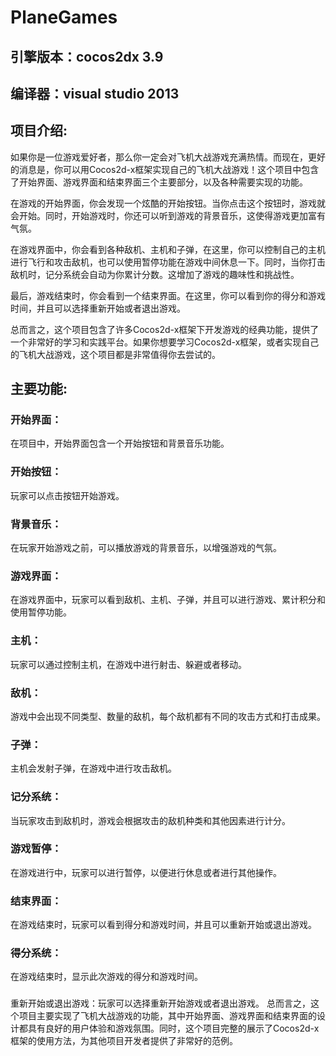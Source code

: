 # PlaneGames

## 引擎版本：cocos2dx 3.9

## 编译器：visual studio 2013
## 项目介绍:
如果你是一位游戏爱好者，那么你一定会对飞机大战游戏充满热情。而现在，更好的消息是，你可以用Cocos2d-x框架实现自己的飞机大战游戏！这个项目中包含了开始界面、游戏界面和结束界面三个主要部分，以及各种需要实现的功能。 

在游戏的开始界面，你会发现一个炫酷的开始按钮。当你点击这个按钮时，游戏就会开始。同时，开始游戏时，你还可以听到游戏的背景音乐，这使得游戏更加富有气氛。 

在游戏界面中，你会看到各种敌机、主机和子弹，在这里，你可以控制自己的主机进行飞行和攻击敌机，也可以使用暂停功能在游戏中间休息一下。同时，当你打击敌机时，记分系统会自动为你累计分数。这增加了游戏的趣味性和挑战性。 

最后，游戏结束时，你会看到一个结束界面。在这里，你可以看到你的得分和游戏时间，并且可以选择重新开始或者退出游戏。 

总而言之，这个项目包含了许多Cocos2d-x框架下开发游戏的经典功能，提供了一个非常好的学习和实践平台。如果你想要学习Cocos2d-x框架，或者实现自己的飞机大战游戏，这个项目都是非常值得你去尝试的。

## 主要功能:


### 开始界面：
在项目中，开始界面包含一个开始按钮和背景音乐功能。
### 开始按钮：
玩家可以点击按钮开始游戏。
### 背景音乐：
在玩家开始游戏之前，可以播放游戏的背景音乐，以增强游戏的气氛。
### 游戏界面：
在游戏界面中，玩家可以看到敌机、主机、子弹，并且可以进行游戏、累计积分和使用暂停功能。
### 主机：
玩家可以通过控制主机，在游戏中进行射击、躲避或者移动。
### 敌机：
游戏中会出现不同类型、数量的敌机，每个敌机都有不同的攻击方式和打击成果。
### 子弹：
主机会发射子弹，在游戏中进行攻击敌机。
### 记分系统：
当玩家攻击到敌机时，游戏会根据攻击的敌机种类和其他因素进行计分。
### 游戏暂停：
在游戏进行中，玩家可以进行暂停，以便进行休息或者进行其他操作。
### 结束界面：
在游戏结束时，玩家可以看到得分和游戏时间，并且可以重新开始或退出游戏。
### 得分系统：
在游戏结束时，显示此次游戏的得分和游戏时间。
### 
重新开始或退出游戏：玩家可以选择重新开始游戏或者退出游戏。
总而言之，这个项目主要实现了飞机大战游戏的功能，其中开始界面、游戏界面和结束界面的设计都具有良好的用户体验和游戏氛围。同时，这个项目完整的展示了Cocos2d-x框架的使用方法，为其他项目开发者提供了非常好的范例。
